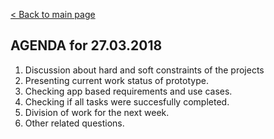 [< Back to main page](/)
## AGENDA for 27.03.2018
1. Discussion about hard and soft constraints of the projects
2. Presenting current work status of prototype.
3. Checking app based requirements and use cases.
4. Checking if all tasks were succesfully completed.
5. Division of work for the next week.
6. Other related questions.
